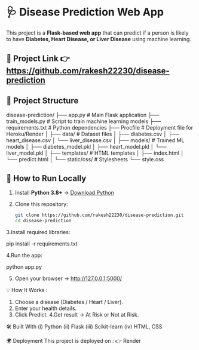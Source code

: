 
# 🩺 Disease Prediction Web App

This project is a **Flask-based web app** that can predict if a person is likely to have **Diabetes, Heart Disease, or Liver Disease** using machine learning.


## 📌 Project Link 👉 https://github.com/rakesh22230/disease-prediction

## 📂 Project Structure

disease-prediction/
├── app.py # Main Flask application
├── train_models.py # Script to train machine learning models
├── requirements.txt # Python dependencies
├── Procfile # Deployment file for Heroku/Render
│
├── data/ # Dataset files
│ ├── diabetes.csv
│ ├── heart_disease.csv
│ └── liver_disease.csv
│
├── models/ # Trained ML models
│ ├── diabetes_model.pkl
│ ├── heart_model.pkl
│ └── liver_model.pkl
│
├── templates/ # HTML templates
│ ├── index.html
│ └── predict.html
│
└── static/css/ # Stylesheets
└── style.css

## 🚀 How to Run Locally

1. Install **Python 3.8+** → [Download Python](https://www.python.org/downloads/)

2. Clone this repository:
   ```bash
   git clone https://github.com/rakesh22230/disease-prediction.git
   cd disease-prediction

3.Install required libraries:

pip install -r requirements.txt

4.Run the app:

python app.py 

5. Open your browser → http://127.0.0.1:5000/


💡 How It Works :
1. Choose a disease (Diabetes / Heart / Liver).
2. Enter your health details.
3. Click Predict.
4.Get result → At Risk or Not at Risk.

🛠️ Built With
(i)   Python
(ii)  Flask
(iii) Scikit-learn
(iv)  HTML, CSS

🌍 Deployment
This project is deployed on : 👉 Render
